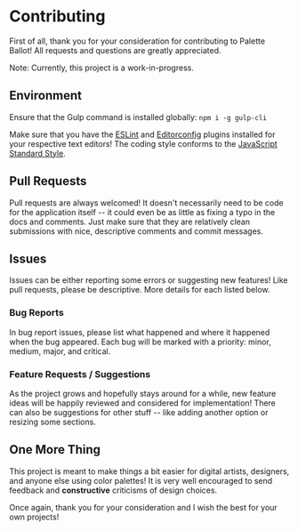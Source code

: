 # Contributing

First of all, thank you for your consideration for contributing to Palette Ballot! All requests and questions are greatly appreciated.

Note: Currently, this project is a work-in-progress.

## Environment

Ensure that the Gulp command is installed globally: `npm i -g gulp-cli`

Make sure that you have the [ESLint](http://eslint.org/) and [Editorconfig](http://editorconfig.org/) plugins installed for your respective text editors!
The coding style conforms to the [JavaScript Standard Style](https://standardjs.com/).

## Pull Requests

Pull requests are always welcomed!
It doesn't necessarily need to be code for the application itself -- it could even be as little as fixing a typo in the docs and comments. Just make sure that they are relatively clean submissions with nice, descriptive comments and commit messages.

## Issues

Issues can be either reporting some errors or suggesting new features! Like pull requests, please be descriptive. More details for each listed below.

### Bug Reports

In bug report issues, please list what happened and where it happened when the bug appeared.
Each bug will be marked with a priority: minor, medium, major, and critical.

### Feature Requests / Suggestions

As the project grows and hopefully stays around for a while, new feature ideas will be happily reviewed and considered for implementation!
There can also be suggestions for other stuff -- like adding another option or resizing some sections.

## One More Thing

This project is meant to make things a bit easier for digital artists, designers, and anyone else using color palettes!
It is very well encouraged to send feedback and **constructive** criticisms of design choices.

Once again, thank you for your consideration and I wish the best for your own projects!
